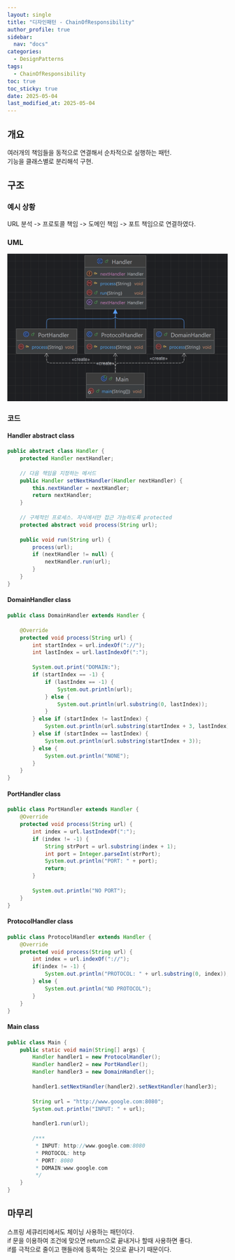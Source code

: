 ```yaml
---
layout: single
title: "디자인패턴 - ChainOfResponsibility"
author_profile: true
sidebar:
  nav: "docs"
categories: 
  - DesignPatterns
tags:
  - ChainOfResponsibility
toc: true
toc_sticky: true
date: 2025-05-04
last_modified_at: 2025-05-04
---
```


## 개요
여러개의 책임들을 동적으로 연결해서 순차적으로 실행하는 패턴.  
기능을 클래스별로 분리해석 구현.

## 구조
### 예시 상황
URL 분석 -> 프로토콜 책임 -> 도메인 책임 -> 포트 책임으로 연결하였다.

### UML
![image](../../../images/design/design-pattern/design-pattern_chainofresponsibility.PNG)

### 코드
#### Handler abstract class
```java
public abstract class Handler {
    protected Handler nextHandler;

    // 다음 책임을 지정하는 메서드
    public Handler setNextHandler(Handler nextHandler) {
        this.nextHandler = nextHandler;
        return nextHandler;
    }

    // 구체적인 프로세스. 자식에서만 접근 가능하도록 protected
    protected abstract void process(String url);

    public void run(String url) {
        process(url);
        if (nextHandler != null) {
            nextHandler.run(url);
        }
    }
}
```

#### DomainHandler class
```java
public class DomainHandler extends Handler {

    @Override
    protected void process(String url) {
        int startIndex = url.indexOf("://");
        int lastIndex = url.lastIndexOf(":");

        System.out.print("DOMAIN:");
        if (startIndex == -1) {
            if (lastIndex == -1) {
                System.out.println(url);
            } else {
                System.out.println(url.substring(0, lastIndex));
            }
        } else if (startIndex != lastIndex) {
            System.out.println(url.substring(startIndex + 3, lastIndex));
        } else if (startIndex == lastIndex) {
            System.out.println(url.substring(startIndex + 3));
        } else {
            System.out.println("NONE");
        }
    }
}
```

#### PortHandler class
```java
public class PortHandler extends Handler {
    @Override
    protected void process(String url) {
        int index = url.lastIndexOf(":");
        if (index != -1) {
            String strPort = url.substring(index + 1);
            int port = Integer.parseInt(strPort);
            System.out.println("PORT: " + port);
            return;
        }

        System.out.println("NO PORT");
    }
}
```

#### ProtocolHandler class
```java
public class ProtocolHandler extends Handler {
    @Override
    protected void process(String url) {
        int index = url.indexOf("://");
        if(index != -1) {
            System.out.println("PROTOCOL: " + url.substring(0, index));
        } else {
            System.out.println("NO PROTOCOL");
        }
    }
}
```

#### Main class
```java
public class Main {
    public static void main(String[] args) {
        Handler handler1 = new ProtocolHandler();
        Handler handler2 = new PortHandler();
        Handler handler3 = new DomainHandler();

        handler1.setNextHandler(handler2).setNextHandler(handler3);

        String url = "http://www.google.com:8080";
        System.out.println("INPUT: " + url);

        handler1.run(url);

        /***
         * INPUT: http://www.google.com:8080
         * PROTOCOL: http
         * PORT: 8080
         * DOMAIN:www.google.com
         */
    }
}
```

## 마무리
스프링 세큐리티에서도 체이닝 사용하는 패턴이다.  
if 문을 이용하여 조건에 맞으면 return으로 끝내거나 할때 사용하면 좋다.  
if를 극적으로 줄이고 핸들러에 등록하는 것으로 끝나기 때문이다.
